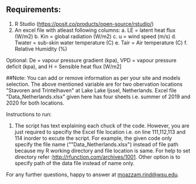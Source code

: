 ## Requirements: 
1. R Studio (https://posit.co/products/open-source/rstudio/)
2. An excel file with atleast following columns: 
  a. LE = latent heat flux (W/m2)
  b. Kin = global radiation (W/m2)
  c. u = wind speed (m/s)
  d. Twater = sub-skin water temperature (C)
  e. Tair		= Air temperature (C)
  f. Relative Humidity (%)
 
 Optional: De = vapour pressure gradient (kpa), VPD = vapour pressure deficit (kpa), and H	= Sensible heat flux [W/m2]
  
 ##Note: You can add or remove information as per your site and models selection. The above mentioned variable are for two obervation locations "Stavoren and Trintelhaven" at Lake Lake Ijssel, Netherlands. Excel file "Data_Netherlands.xlsx" given here has four sheets i.e. summer of 2019 and 2020 for both locations.
  
Instructions to run:
1. The script has text explaining each chuck of the code. However, you are just required to specifiy the Excel file location i.e. on line 111,112,113 and 114 inorder to excute the script.
For example, the given code only specify the file name (""Data_Netherlands.xlsx") instead of file path because my R working directory and file location is same. For help  to set directory refer :http://rfunction.com/archives/1001.  Other option is to specify path of the data file instead of name only. 

For any further questions, happy to answer at moazzam.rind@wsu.edu.

